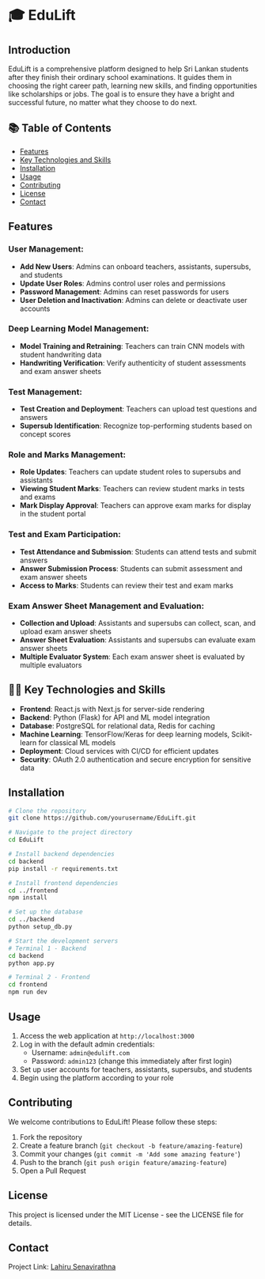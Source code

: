 # 🎓 EduLift

## Introduction

EduLift is a comprehensive platform designed to help Sri Lankan students after they finish their ordinary school examinations. It guides them in choosing the right career path, learning new skills, and finding opportunities like scholarships or jobs. The goal is to ensure they have a bright and successful future, no matter what they choose to do next.

## 📚 Table of Contents

- [Features](#features)
- [Key Technologies and Skills](#key-technologies-and-skills)
- [Installation](#installation)
- [Usage](#usage)
- [Contributing](#contributing)
- [License](#license)
- [Contact](#contact)

## Features

### User Management:
- **Add New Users**: Admins can onboard teachers, assistants, supersubs, and students
- **Update User Roles**: Admins control user roles and permissions
- **Password Management**: Admins can reset passwords for users
- **User Deletion and Inactivation**: Admins can delete or deactivate user accounts

### Deep Learning Model Management:
- **Model Training and Retraining**: Teachers can train CNN models with student handwriting data
- **Handwriting Verification**: Verify authenticity of student assessments and exam answer sheets

### Test Management:
- **Test Creation and Deployment**: Teachers can upload test questions and answers
- **Supersub Identification**: Recognize top-performing students based on concept scores

### Role and Marks Management:
- **Role Updates**: Teachers can update student roles to supersubs and assistants
- **Viewing Student Marks**: Teachers can review student marks in tests and exams
- **Mark Display Approval**: Teachers can approve exam marks for display in the student portal

### Test and Exam Participation:
- **Test Attendance and Submission**: Students can attend tests and submit answers
- **Answer Submission Process**: Students can submit assessment and exam answer sheets
- **Access to Marks**: Students can review their test and exam marks

### Exam Answer Sheet Management and Evaluation:
- **Collection and Upload**: Assistants and supersubs can collect, scan, and upload exam answer sheets
- **Answer Sheet Evaluation**: Assistants and supersubs can evaluate exam answer sheets
- **Multiple Evaluator System**: Each exam answer sheet is evaluated by multiple evaluators

## 👨‍💻 Key Technologies and Skills

- **Frontend**: React.js with Next.js for server-side rendering
- **Backend**: Python (Flask) for API and ML model integration
- **Database**: PostgreSQL for relational data, Redis for caching
- **Machine Learning**: TensorFlow/Keras for deep learning models, Scikit-learn for classical ML models
- **Deployment**: Cloud services with CI/CD for efficient updates
- **Security**: OAuth 2.0 authentication and secure encryption for sensitive data

## Installation

```bash
# Clone the repository
git clone https://github.com/yourusername/EduLift.git

# Navigate to the project directory
cd EduLift

# Install backend dependencies
cd backend
pip install -r requirements.txt

# Install frontend dependencies
cd ../frontend
npm install

# Set up the database
cd ../backend
python setup_db.py

# Start the development servers
# Terminal 1 - Backend
cd backend
python app.py

# Terminal 2 - Frontend
cd frontend
npm run dev
```

## Usage

1. Access the web application at `http://localhost:3000`
2. Log in with the default admin credentials:
   - Username: `admin@edulift.com`
   - Password: `admin123` (change this immediately after first login)
3. Set up user accounts for teachers, assistants, supersubs, and students
4. Begin using the platform according to your role

## Contributing

We welcome contributions to EduLift! Please follow these steps:

1. Fork the repository
2. Create a feature branch (`git checkout -b feature/amazing-feature`)
3. Commit your changes (`git commit -m 'Add some amazing feature'`)
4. Push to the branch (`git push origin feature/amazing-feature`)
5. Open a Pull Request

## License

This project is licensed under the MIT License - see the LICENSE file for details.

## Contact

Project Link: [Lahiru Senavirathna](https://www.linkedin.com/in/lahiru-senavirathna-39b11a215/)
